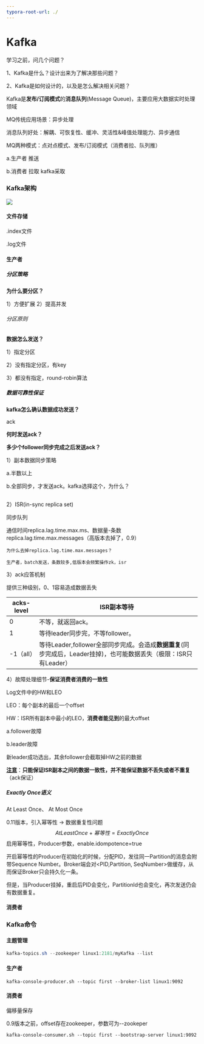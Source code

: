 ```yaml
---
typora-root-url: ./
---
```


# Kafka

学习之前，问几个问题？

1、Kafka是什么？设计出来为了解决那些问题？

2、Kafka是如何设计的，以及是怎么解决相关问题？



Kafka是**发布/订阅模式**的**消息队列**(Message Queue)，主要应用大数据实时处理领域

MQ传统应用场景：异步处理

消息队列好处：解耦、可恢复性、缓冲、灵活性&峰值处理能力、异步通信

MQ两种模式：点对点模式、发布/订阅模式（消费者拉、队列推）

a.生产者 推送

b.消费者 拉取 kafka采取



### Kafka架构

![](/Kafka架构.png)

#### 文件存储

.index文件

.log文件



#### 生产者

##### 分区策略

**为什么要分区？**

1）方便扩展  2）提高并发

###### 分区原则

**数据怎么发送？**

1）指定分区

2）没有指定分区，有key

3）都没有指定，round-robin算法



##### 数据可靠性保证

**kafka怎么确认数据成功发送？**

ack

**何时发送ack？**

**多少个follower同步完成之后发送ack？**

1）副本数据同步策略

a.半数以上

b.全部同步，才发送ack。kafka选择这个，为什么？

```

```

2）ISR(in-sync replica set)

同步队列

通信时间replica.lag.time.max.ms、数据量-条数replica.lag.time.max.messages（高版本去掉了，0.9）

```
为什么去掉replica.lag.time.max.messages？

生产者，batch发送，条数较多,低版本会频繁操作zk，isr
```

3）ack应答机制

提供三种级别，0、1容易造成数据丢失

| acks-level | ISR副本等待                                                  |
| ---------- | ------------------------------------------------------------ |
| 0          | 不等，就返回ack。                                            |
| 1          | 等待leader同步完，不等follower。                             |
| -1（all）  | 等待Leader,follower全部同步完成。会造成**数据重复**(同步完成后，Leader挂掉)，也可能数据丢失（极限：ISR只有Leader） |

4）故障处理细节-**保证消费者消费的一致性**

Log文件中的HW和LEO

LEO：每个副本的最后一个offset

HW：ISR所有副本中最小的LEO，**消费者能见到**的最大offset

a.follower故障

b.leader故障

新leader成功选出，其余follower会截取掉HW之前的数据

**<u>注意</u>**：**只能保证ISR副本之间的数据一致性，并不能保证数据不丢失或者不重复**（ack保证）



##### Exactly Once语义

At Least Once、 At Most Once

0.11版本，引入幂等性 -> 数据重复性问题
$$
At Least Once + 幂等性 = Exactly Once
$$
启用幂等性，Producer参数，enable.idompotence=true

开启幂等性的Producer在初始化的时候，分配PID，发往同一Partition的消息会附带Sequence Number。Broker端会对<PID,Partition, SeqNumber>做缓存，从而保证Broker只会持久化一条。

但是，当Producer挂掉，重启后PID会变化，PartitionId也会变化，再次发送仍会有数据重复。



#### 消费者



### Kafka命令

#### 主题管理

```powershell
kafka-topics.sh --zookeeper linux1:2181/myKafka --list
```



#### 生产者

```shell
kafka-console-producer.sh --topic first --broker-list linux1:9092
```



#### 消费者

偏移量保存

0.9版本之前，offset存在zookeeper，参数可为--zookeper

```shell
kafka-console-consumer.sh --topic first --bootstrap-server linux1:9092
```

